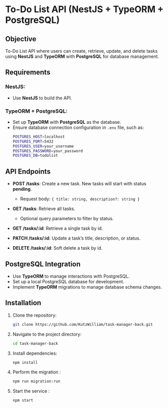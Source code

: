 
# To-Do List API (NestJS + TypeORM + PostgreSQL)

## Objective

To-Do List API where users can create, retrieve, update, and delete tasks using **NestJS** and **TypeORM** with **PostgreSQL** for database management.

## Requirements

### NestJS:
- Use **NestJS** to build the API.

### TypeORM + PostgreSQL:
- Set up **TypeORM** with **PostgreSQL** as the database.
- Ensure database connection configuration in `.env` file, such as:
  ```bash
  POSTGRES_HOST=localhost
  POSTGRES_PORT=5432
  POSTGRES_USER=your_username
  POSTGRES_PASSWORD=your_password
  POSTGRES_DB=todolist
  ```

## API Endpoints

- **POST /tasks**: Create a new task. New tasks will start with status **pending**.
  - Request body: `{ title: string, description?: string }`

- **GET /tasks**: Retrieve all tasks.
  - Optional query parameters to filter by status.

- **GET /tasks/:id**: Retrieve a single task by id.

- **PATCH /tasks/:id**: Update a task’s title, description, or status.

- **DELETE /tasks/:id**: Soft delete a task by id.

## PostgreSQL Integration

- Use **TypeORM** to manage interactions with PostgreSQL.
- Set up a local PostgreSQL database for development.
- Implement **TypeORM** migrations to manage database schema changes.

## Installation

1. Clone the repository:
   ```bash
   git clone https://github.com/KutzWilliam/task-manager-back.git
   ```

2. Navigate to the project directory:
   ```bash
   cd task-manager-back
   ```

3. Install dependencies:
   ```bash
   npm install
   ```

4. Perform the migration :
   ```bash
   npm run migration:run
   ```

5. Start the service :
   ```bash
   npm start
   ```


